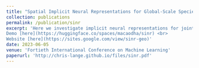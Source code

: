 ```yaml
---
title: "Spatial Implicit Neural Representations for Global-Scale Species Mapping"
collection: publications
permalink: /publication/sinr
excerpt: 'Here we investigate implicit neural representations for jointly estimating the spatial range of thousands of species from noisy, sparse, community collected data, with new benchmark tasks for geospatial representations and species distribution models. <br>
Demo [here](https://huggingface.co/spaces/macaodha/sinr) <br>
Website [here](https://sites.google.com/view/sinr-geo)'
date: 2023-06-05
venue: 'Fortieth International Conference on Machine Learning'
paperurl: 'http://chris-lange.github.io/files/sinr.pdf'
---
```

